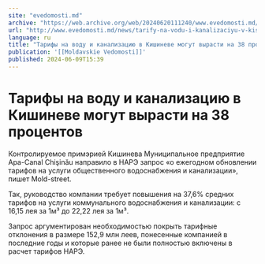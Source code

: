 ```yaml
---
site: "evedomosti.md"
archive: "https://web.archive.org/web/20240620111240/www.evedomosti.md/news/tarify-na-vodu-i-kanalizaciyu-v-kishineve-mogut-vyrasti-na-3"
url: "http://www.evedomosti.md/news/tarify-na-vodu-i-kanalizaciyu-v-kishineve-mogut-vyrasti-na-3"
language: ru
title: "Тарифы на воду и канализацию в Кишиневе могут вырасти на 38 процентов"
publication: '[[Moldavskie Vedomosti]]'
published: 2024-06-09T15:39
---
```


# Тарифы на воду и канализацию в Кишиневе могут вырасти на 38 процентов

Контролируемое примэрией Кишинева Муниципальное предприятие Apa-Canal Chişinău направило в НАРЭ запрос «о ежегодном обновлении тарифов на услуги общественного водоснабжения и канализации», пишет Mold-street.

Так, руководство компании требует повышения на 37,6% средних тарифов на услуги коммунального водоснабжения и канализации: с 16,15 лея за 1м³ до 22,22 лея за 1м³.

Запрос аргументирован необходимостью покрыть тарифные отклонения в размере 152,9 млн леев, понесенные компанией в последние годы и которые ранее не были полностью включены в расчет тарифов НАРЭ.